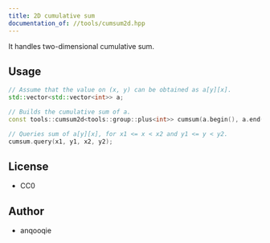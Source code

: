 ```yaml
---
title: 2D cumulative sum
documentation_of: //tools/cumsum2d.hpp
---
```


It handles two-dimensional cumulative sum.

## Usage
```cpp
// Assume that the value on (x, y) can be obtained as a[y][x].
std::vector<std::vector<int>> a;

// Builds the cumulative sum of a.
const tools::cumsum2d<tools::group::plus<int>> cumsum(a.begin(), a.end());

// Queries sum of a[y][x], for x1 <= x < x2 and y1 <= y < y2.
cumsum.query(x1, y1, x2, y2);
```

## License
- CC0

## Author
- anqooqie
